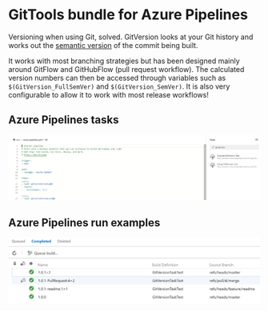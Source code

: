 # GitTools bundle for Azure Pipelines

Versioning when using Git, solved. GitVersion looks at your Git history and works out the [semantic version](https://semver.org) of the commit being built.

It works with most branching strategies but has been designed mainly around GitFlow and GitHubFlow (pull request workflow). The calculated version numbers can then be accessed through variables such as `$(GitVersion_FullSemVer)` and `$(GitVersion_SemVer)`. It is also very configurable to allow it to work with most release workflows!

## Azure Pipelines tasks

![Azure Pipelines Tasks](images/pipeline-editor-tasks.png)

## Azure Pipelines run examples

![Azure Pipelines Runs](images/builds.png)
